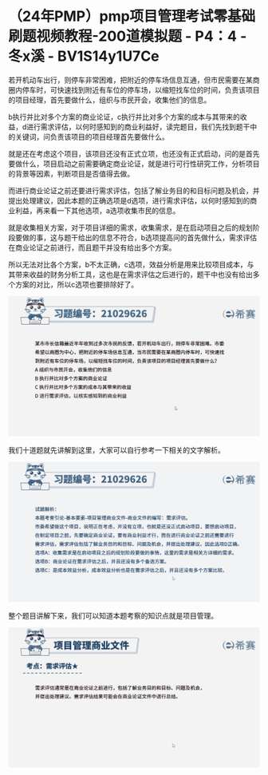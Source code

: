 # （24年PMP）pmp项目管理考试零基础刷题视频教程-200道模拟题 - P4：4 - 冬x溪 - BV1S14y1U7Ce

若开机动车出行，则停车非常困难，把附近的停车场信息互通，但市民需要在某商圈内停车时，可快速找到附近有车位的停车场，以缩短找车位的时间，负责该项目的项目经理，首先要做什么，组织与市民开会，收集他们的信息。

b执行并比对多个方案的商业论证，c执行并比对多个方案的成本与其带来的收益，d进行需求评估，以何时感知到的商业利益好，读完题目，我们先找到题干中的关键词，问负责该项目的项目经理首先要做什么。

就是还在考虑这个项目，该项目还没有正式立项，也还没有正式启动，问的是首先要做什么，项目启动之前需要确定商业论证，就是进行可行性研究工作，分析项目的背景等因素，判断项目是否值得去做。

而进行商业论证之前还要进行需求评估，包括了解业务目的和目标问题及机会，并提出处理建议，因此本题的正确选项是d选项，进行需求评估，以何时感知到的商业利益，再来看一下其他选项，a选项收集市民的信息。

就是收集相关方案，对于项目详细的需求，收集需求，是在启动项目之后的规划阶段要做的事，这与题干给出的信息不符合，b选项提高问的首先做什么，需求评估在商业论证之前进行，而且题干并没有给出多个方案。

所以无法对比各个方案，b不太正确，c选项，效益分析是用来比较项目成本，与其带来收益的财务分析工具，这也是在需求评估之后进行的，题干中也没有给出多个方案的对比，所以c选项也要排除好了。



![](img/3fc301feff43573951d5cbd242f72331_1.png)

我们十道题就先讲解到这里，大家可以自行参考一下相关的文字解析。

![](img/3fc301feff43573951d5cbd242f72331_3.png)

整个题目讲解下来，我们可以知道本题考察的知识点就是项目管理。

![](img/3fc301feff43573951d5cbd242f72331_5.png)